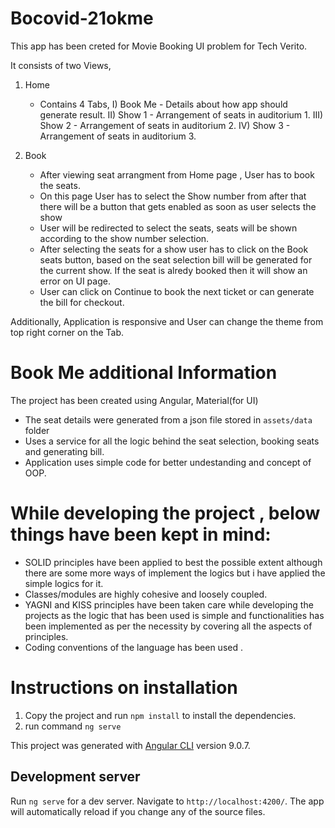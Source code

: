 # Bocovid-21okme
This app has been creted for Movie Booking UI problem for Tech Verito.

It consists of two Views,

1) Home 
    - Contains 4 Tabs, 
    I) Book Me - Details about how app should generate result.
    II) Show 1 - Arrangement of seats in auditorium 1.
    III) Show 2 - Arrangement of seats in auditorium 2.
    IV) Show 3 - Arrangement of seats in auditorium 3.

2) Book
    - After viewing seat arrangment from Home page , User has to book the seats.
    - On this page User has to select the Show number from after that there will be a button that gets enabled as soon as user selects the show
    - User will be redirected to select the seats, seats will be shown according to the show number selection.
    - After selecting the seats for a show user has to click on the Book seats button, based on the seat selection bill will be generated for the current show. If the seat is alredy booked then it will show an error on UI page.
    - User can click on Continue to book the next ticket or can generate the bill for checkout.

Additionally, Application is responsive and User can change the theme from top right corner on the Tab.


# Book Me additional Information
The project has been created using Angular, Material(for UI)

- The seat details were generated from a json file stored in `assets/data` folder
- Uses a service for all the logic behind the seat selection, booking seats and generating bill.
- Application uses simple code for better undestanding and concept of OOP.

# While developing the project , below things have been kept in mind:

- SOLID principles have been applied to best the possible extent although there are some more ways of   implement the logics but i have applied the simple logics for it.
- Classes/modules are highly cohesive and loosely coupled.
-  YAGNI and KISS principles have been taken care while developing the projects as the logic that has been used is simple and functionalities has been implemented as per the necessity by covering all the aspects of principles.
- Coding conventions of the language has been used .

# Instructions on installation

1) Copy the project and run `npm install` to install the dependencies.
2) run command `ng serve` 

This project was generated with [Angular CLI](https://github.com/angular/angular-cli) version 9.0.7.

## Development server

Run `ng serve` for a dev server. Navigate to `http://localhost:4200/`. The app will automatically reload if you change any of the source files.

